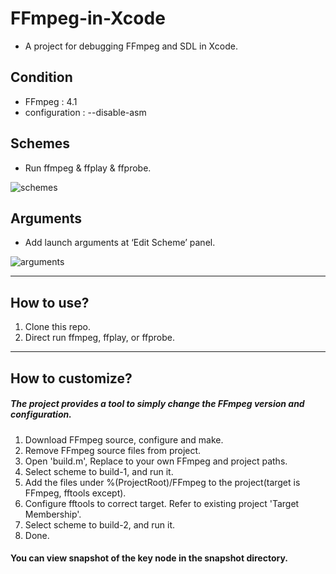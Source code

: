 # FFmpeg-in-Xcode

- A project for debugging FFmpeg and SDL in Xcode.

## Condition

- FFmpeg : 4.1
- configuration  : --disable-asm

## Schemes

- Run ffmpeg & ffplay & ffprobe.

![schemes](https://github.com/libobjc/FFmpeg-in-Xcode/blob/master/snapshot/schemes.png?raw=true)

## Arguments

- Add launch arguments at ‘Edit Scheme’ panel.

![arguments](https://github.com/libobjc/FFmpeg-in-Xcode/blob/master/snapshot-arguments.png?raw=true)

---

## How to use?

1. Clone this repo.
1. Direct run ffmpeg, ffplay, or ffprobe.

---

## How to customize?

##### The project provides a tool to simply change the FFmpeg version and configuration.

1. Download FFmpeg source, configure and make.
1. Remove FFmpeg source files from project.
1. Open 'build.m', Replace to your own FFmpeg and project paths.
1. Select scheme to build-1, and run it.
1. Add the files under %(ProjectRoot)/FFmpeg to the project(target is FFmpeg, fftools except).
1. Configure fftools to correct target. Refer to existing project 'Target Membership'.
1. Select scheme to build-2, and run it.
1. Done.

#### You can view snapshot of the key node in the snapshot directory.
